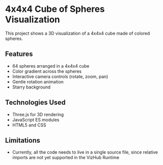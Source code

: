 # 4x4x4 Cube of Spheres Visualization

This project shows a 3D visualization of a 4x4x4 cube made
of colored spheres.

## Features

- 64 spheres arranged in a 4x4x4 cube
- Color gradient across the spheres
- Interactive camera controls (rotate, zoom, pan)
- Gentle rotation animation
- Starry background

## Technologies Used

- Three.js for 3D rendering
- JavaScript ES modules
- HTML5 and CSS

## Limitations

- Currently, all the code needs to live in a single source
  file, since relative imports are not yet supported in the
  VizHub Runtime
